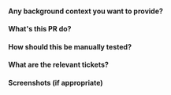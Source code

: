 #### Any background context you want to provide?
#### What's this PR do?
#### How should this be manually tested?
#### What are the relevant tickets?
#### Screenshots (if appropriate)
